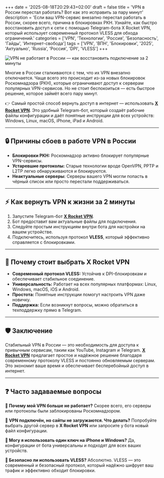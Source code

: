 +++
date = '2025-08-18T20:29:43+02:00'
draft = false
title = 'VPN в России перестал работать? Вот как это исправить за пару минут'
description = 'Если ваш VPN-сервис внезапно перестал работать в России, скорее всего, причина в блокировках РКН. Узнайте, как быстро восстановить доступ к сети с помощью Telegram-бота X Rocket VPN, который использует современный протокол VLESS для обхода ограничений.'
categories = ['VPN', 'Технологии', 'Россия', 'Безопасность', 'Гайды', 'Интернет-свобода']
tags = ['VPN', 'ВПН', 'Блокировки', '2025', 'Актуально', 'Russia', 'Россия', 'DPI', 'VLESS']
+++

![VPN не работает в России — как восстановить подключение за 2 минуты](https://ladyfly-content.fra1.cdn.digitaloceanspaces.com/E03E02BC-5C45-4116-A9F1-C2DC058803CD.jpeg)

Многие в России сталкиваются с тем, что их VPN внезапно отключается. Чаще всего это происходит из-за новых блокировок Роскомнадзора (РКН), которые ограничивают доступ к серверам популярных VPN-сервисов. Но не стоит беспокоиться — есть быстрое решение, которое займёт всего пару минут.

👉 Самый простой способ вернуть доступ в интернет — использовать **[X Rocket VPN](https://t.me/X_Rocket_VPN_bot?start=ref-b-9)**. Это удобный Telegram-бот, который создаёт рабочие файлы конфигурации и даёт понятные инструкции для всех устройств: Windows, Linux, macOS, iPhone, iPad и Android.

---

## 🔒 Причины сбоев в работе VPN в России
- **Блокировки РКН:** Роскомнадзор активно блокирует популярные VPN-сервисы.
- **Устаревшие протоколы:** Старые технологии вроде OpenVPN, PPTP и L2TP легко обнаруживаются и блокируются.
- **Неактуальные серверы:** Серверы вашего VPN могли попасть в чёрный список или просто перестали поддерживаться.

---

## ⚡ Как вернуть VPN к жизни за 2 минуты
1.  Запустите Telegram-бот **[X Rocket VPN](https://t.me/X_Rocket_VPN_bot?start=ref-b-9)**.
2.  Бот предоставит вам актуальные файлы для подключения.
3.  Следуйте простым инструкциям внутри бота для настройки на вашем устройстве.
4.  Подключитесь, используя протокол **VLESS**, который эффективно справляется с блокировками.

---

## 🚀 Почему стоит выбрать X Rocket VPN
- **Современный протокол VLESS:** Устойчив к DPI-блокировкам и обеспечивает стабильное соединение.
- **Универсальность:** Работает на всех популярных платформах: Linux, Windows, macOS, iOS и Android.
- **Простота:** Понятные инструкции помогут настроить VPN даже новичку.
- **Поддержка:** Если возникнут вопросы, можно обратиться в техподдержку прямо в Telegram.

---

## 🛡 Заключение
Стабильный VPN в России — это необходимость для доступа к привычным сервисам, таким как YouTube, Instagram и Telegram. **[X Rocket VPN](https://t.me/X_Rocket_VPN_bot?start=ref-b-9)** предлагает простое и надёжное решение благодаря современному протоколу VLESS и постоянно обновляемым серверам. Это экономит ваше время и обеспечивает бесперебойный доступ в интернет.

---

## ❓ Часто задаваемые вопросы

**🔹 Почему мой VPN больше не работает?**
Скорее всего, его серверы или протоколы были заблокированы Роскомнадзором.

**🔹 VPN подключён, но сайты не загружаются. Что делать?**
Попробуйте выбрать другой сервер в **X Rocket VPN** или запросите у бота новый файл конфигурации.

**🔹 Могу я использовать один ключ на iPhone и Windows?**
Да, конфигурации от бота универсальны и подходят для всех ваших устройств.

**🔹 Безопасно ли использовать VLESS?**
Абсолютно. VLESS — это современный и безопасный протокол, который надёжно шифрует ваш трафик и эффективно обходит блокировки.  